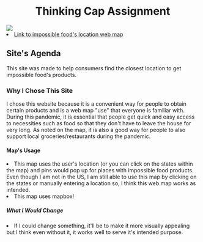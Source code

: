 
<h1><b><center> Thinking Cap Assignment </center> </b> </h1>
<img src="https://github.com/natgrace/DH151/blob/main/Week1/images/Screen%20Shot%202021-04-04%20at%2022.53.10.png?raw=true">

<li> <a href="https://impossiblefoods.com/locations/">Link to impossible food's location web map</a> </li>

<h2> Site's Agenda </h2>
This site was made to help consumers find the closest location to get impossible food's products.

<h3> Why I Chose This Site </h3>
I chose this website because it is a convenient way for people to obtain certain products and is a web map "use" that everyone is familiar with. During this pandemic, it is essential that people get quick and easy access to necessities such as food so that they don't have to leave the house for very long. As noted on the map, it is also a good way for people to also support local groceries/restaurants during the pandemic.

<h4> Map's Usage </h4>
<li> This map uses the user's location (or you can click on the states within the map) and pins would pop up for places with impossible food products. Even though I am not in the US, I am still able to use this map by clicking on the states or manually entering a location so, I think this web map works as intended.
<li> This map uses mapbox! </li>

<h5> What I Would Change </h5>
<li> If I could change something, it'll be to make it more visually appealing but I think even without it, it works well to serve it's intended purpose. 
